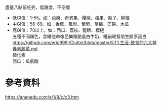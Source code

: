 盡量八點前吃完，低甜度，不空腹  
* 低GI值：1-55。如︰芭樂、奇異果、櫻桃、蘋果、梨子、柳橙  
* 中GI值：56-69。如︰香蕉、鳳梨、葡萄、草莓、芒果、木瓜  
* 高GI值：70以上。如︰西瓜、荔枝、龍眼、榴槤  
五種不同顏色，含維他命像芭樂跟酪蛋白牛奶，睡前喝幫助生膠原蛋白    
https://github.com/eric999j/Clutter/blob/master/5.1.1.生活-飲食的六大營養素蔬菜.md  
植化素  
西瓜：瓜氨酸  

# 參考資料
https://ananedu.com/a/1/8/c/c3.htm  

